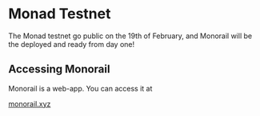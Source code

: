 # Monad Testnet

The Monad testnet go public on the 19th of February, and Monorail will be the deployed and ready from day one!

## Accessing Monorail

Monorail is a web-app. You can access it at

[monorail.xyz](https://monorail.xyz)
